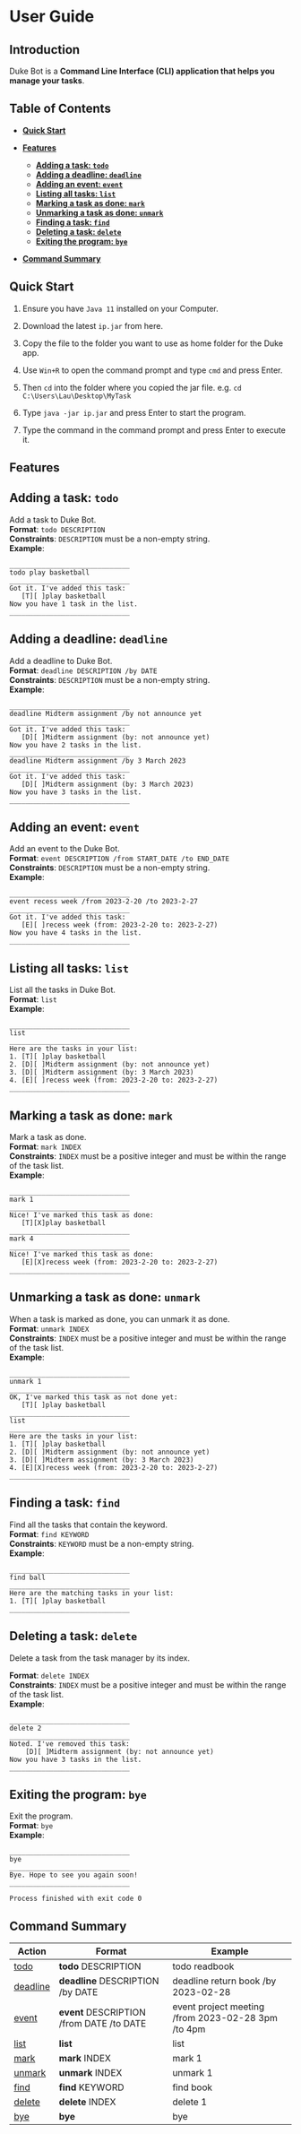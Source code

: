 <h1> User Guide </h1>



<h2> Introduction </h2>

Duke Bot is a <strong>Command Line Interface (CLI) application that helps you manage your tasks</strong>.



<h2> Table of Contents </h2>

* **[Quick Start](#quick-start)**

* **[Features](#features)**
    
    * **[Adding a task: `todo`](#adding-a-task-todo)**
    * **[Adding a deadline: `deadline`](#adding-a-task-deadline)**
    * **[Adding an event: `event`](#adding-a-task-event)**
    * **[Listing all tasks: `list`](#listing-all-tasks-list)**
    * **[Marking a task as done: `mark`](#marking-a-task-as-done-mark)**
    * **[Unmarking a task as done: `unmark`](#unmarking-a-task-as-done-unmark)**
    * **[Finding a task: `find`](#finding-a-task-find)**
    * **[Deleting a task: `delete`](#deleting-a-task-delete)**
    * **[Exiting the program: `bye`](#exiting-the-program-bye)**
    
* **[Command Summary](#command-summary)**

    

<h2 id="quick-start"> Quick Start</h2>

1. Ensure you have `Java 11` installed on your Computer.

2. Download the latest `ip.jar` from here.

3. Copy the file to the folder you want to use as home folder for the Duke app.

4. Use `Win+R` to open the command prompt and type `cmd` and press Enter.

5. Then `cd` into the folder where you copied the jar file. e.g. `cd C:\Users\Lau\Desktop\MyTask`

6. Type `java -jar ip.jar` and press Enter to start the program.

7. Type the command in the command prompt and press Enter to execute it.

   

<h2 id="features"> Features</h2>

<h2 id="adding-a-task-todo"> Adding a task: <code class="language-plaintext highlighter-rouge">todo</code></h2>

Add a task to Duke Bot.<br>
**Format**: `todo DESCRIPTION`<br>
**Constraints**: `DESCRIPTION` must be a non-empty string.<br>
**Example**: 

```
______________________________
todo play basketball
______________________________
Got it. I've added this task:
   [T][ ]play basketball
Now you have 1 task in the list.
______________________________

```

<h2 id="adding-a-task-deadline"> Adding a deadline: <code class="language-plaintext highlighter-rouge">deadline</code></h2>

Add a deadline to Duke Bot.<br>
**Format**: `deadline DESCRIPTION /by DATE`<br>
**Constraints**: `DESCRIPTION` must be a non-empty string.  <br>
**Example**: 

```
______________________________
deadline Midterm assignment /by not announce yet
______________________________
Got it. I've added this task:
   [D][ ]Midterm assignment (by: not announce yet)
Now you have 2 tasks in the list.
______________________________
deadline Midterm assignment /by 3 March 2023
______________________________
Got it. I've added this task:
   [D][ ]Midterm assignment (by: 3 March 2023)
Now you have 3 tasks in the list.
______________________________
```

<h2 id="adding-a-task-event"> Adding an event: <code class="language-plaintext highlighter-rouge">event</code></h2>

Add an event to the Duke Bot.<br>
**Format**: `event DESCRIPTION /from START_DATE /to END_DATE`<br>
**Constraints**: `DESCRIPTION` must be a non-empty string.<br>
**Example**: 

```
______________________________
event recess week /from 2023-2-20 /to 2023-2-27
______________________________
Got it. I've added this task:
   [E][ ]recess week (from: 2023-2-20 to: 2023-2-27)
Now you have 4 tasks in the list.
______________________________
```

<h2 id="listing-all-tasks-list"> Listing all tasks: <code class="language-plaintext highlighter-rouge">list</code></h2>

List all the tasks in Duke Bot.<br>
**Format**: `list`<br>
**Example**: 

```
______________________________
list
______________________________
Here are the tasks in your list:
1. [T][ ]play basketball
2. [D][ ]Midterm assignment (by: not announce yet)
3. [D][ ]Midterm assignment (by: 3 March 2023)
4. [E][ ]recess week (from: 2023-2-20 to: 2023-2-27)
______________________________
```


<h2 id="marking-a-task-as-done-mark"> Marking a task as done: <code class="language-plaintext highlighter-rouge">mark</code></h2>

Mark a task as done.<br>
**Format**: `mark INDEX`<br>
**Constraints**: `INDEX` must be a positive integer and must be within the range of the task list. <br>
**Example**: 

```
______________________________
mark 1
______________________________
Nice! I've marked this task as done:
   [T][X]play basketball
______________________________
mark 4
______________________________
Nice! I've marked this task as done:
   [E][X]recess week (from: 2023-2-20 to: 2023-2-27)
______________________________
```
<h2 id="unmarking-a-task-as-done-unmark"> Unmarking a task as done: <code class="language-plaintext highlighter-rouge">unmark</code></h2>

When a task is marked as done, you can unmark it as done.<br>
**Format**: `unmark INDEX`<br>
**Constraints**: `INDEX` must be a positive integer and must be within the range of the task list. <br>
**Example**: 

```
______________________________
unmark 1
______________________________
OK, I've marked this task as not done yet:
   [T][ ]play basketball
______________________________
list
______________________________
Here are the tasks in your list:
1. [T][ ]play basketball
2. [D][ ]Midterm assignment (by: not announce yet)
3. [D][ ]Midterm assignment (by: 3 March 2023)
4. [E][X]recess week (from: 2023-2-20 to: 2023-2-27)
______________________________
```

<h2 id="finding-a-task-find"> Finding a task: <code class="language-plaintext highlighter-rouge">find</code></h2>

Find all the tasks that contain the keyword.<br>
**Format**: `find KEYWORD`<br>
**Constraints**: `KEYWORD` must be a non-empty string.<br>
**Example**: 
```
______________________________
find ball
______________________________
Here are the matching tasks in your list:
1. [T][ ]play basketball
______________________________
```

<h2 id="deleting-a-task-delete"> Deleting a task: <code class="language-plaintext highlighter-rouge">delete</code></h2>
Delete a task from the task manager by its index.

**Format**: `delete INDEX`<br>
**Constraints**: `INDEX` must be a positive integer and must be within the range of the task list. <br>
**Example**: 

```
______________________________
delete 2
______________________________
Noted. I've removed this task:
	[D][ ]Midterm assignment (by: not announce yet)
Now you have 3 tasks in the list.
______________________________
```

<h2 id="exiting-the-program-bye"> Exiting the program: <code class="language-plaintext highlighter-rouge">bye</code></h2>

Exit the program.<br>
**Format**: `bye`<br>
**Example**: 

```
______________________________
bye
______________________________
Bye. Hope to see you again soon!
______________________________

Process finished with exit code 0
```

<h2 id='command-summary'> Command Summary </h2>

|  Action   | 	Format  | Example |
|  ----  | ----  | ----  |
|  [todo](#adding-a-task-todo)  | 	**todo** DESCRIPTION  | todo readbook |
|  [deadline](#adding-a-task-deadline)  | 	**deadline** DESCRIPTION /by DATE  | deadline return book /by 2023-02-28 |
|  [event](#adding-a-task-event)  | 	**event** DESCRIPTION /from DATE /to DATE  | event project meeting /from 2023-02-28 3pm /to 4pm |
|  [list](#listing-all-tasks-list)  | 	**list**  | list |
|  [mark](#marking-a-task-as-done-mark)  | 	**mark** INDEX  | mark 1 |
|  [unmark](#unmarking-a-task-as-done-unmark)  | 	**unmark** INDEX  | unmark 1 |
|  [find](#finding-a-task-find)  | 	**find** KEYWORD  | find book |
|  [delete](#deleting-a-task-delete)  | 	**delete** INDEX  | delete 1 |
|  [bye](#exiting-the-program-bye)  | 	**bye**  | bye |